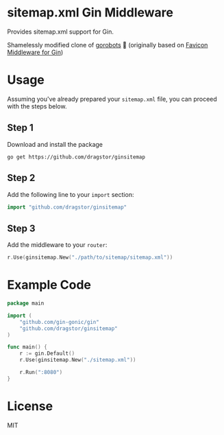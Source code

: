 # sitemap.xml Gin Middleware
Provides sitemap.xml support for Gin.

Shamelessly modified clone of [gorobots](https://github.com/vasiliyaltunin/gorobots) :grimacing: (originally based on [Favicon Middleware for Gin](https://github.com/thinkerou/favicon))


# Usage
Assuming you've already prepared your `sitemap.xml` file, you can proceed with the steps below.

## Step 1
Download and install the package

```
go get https://github.com/dragstor/ginsitemap
```

## Step 2
Add the following line to your `import` section:

```go
import "github.com/dragstor/ginsitemap"
```

## Step 3
Add the middleware to your `router`:
```go
r.Use(ginsitemap.New("./path/to/sitemap/sitemap.xml"))
```



# Example Code
```go
package main

import (
    "github.com/gin-gonic/gin"
    "github.com/dragstor/ginsitemap"
)

func main() {
    r := gin.Default()
    r.Use(ginsitemap.New("./sitemap.xml"))

    r.Run(":8080")
}
```

# License
MIT
